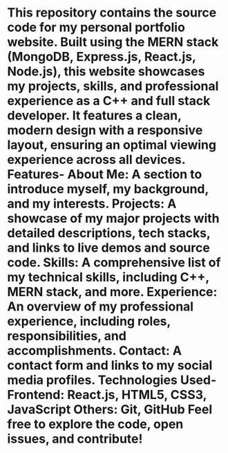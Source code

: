 # This repository contains the source code for my personal portfolio website. Built using the MERN stack (MongoDB, Express.js, React.js, Node.js), this website showcases my projects, skills, and professional experience as a C++ and full stack developer. It features a clean, modern design with a responsive layout, ensuring an optimal viewing experience across all devices. Features- About Me: A section to introduce myself, my background, and my interests. Projects: A showcase of my major projects with detailed descriptions, tech stacks, and links to live demos and source code. Skills: A comprehensive list of my technical skills, including C++, MERN stack, and more. Experience: An overview of my professional experience, including roles, responsibilities, and accomplishments. Contact: A contact form and links to my social media profiles. Technologies Used- Frontend: React.js, HTML5, CSS3, JavaScript Others: Git, GitHub Feel free to explore the code, open issues, and contribute!